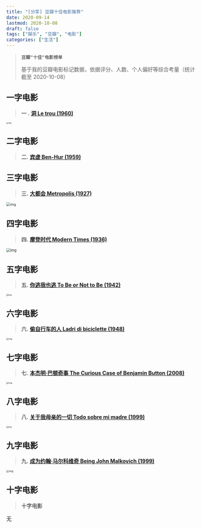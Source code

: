 ```yaml
---
title: "[分享] 豆瓣十佳电影推荐"
date: 2020-09-14
lastmod: 2020-10-08
draft: false
tags: ["娱乐", "豆瓣", "电影"]
categories: ["生活"]
---
```




> **`豆瓣"十佳"电影榜单`**
>
> 基于我的豆瓣电影标记数据，依据评分、人数、个人偏好等综合考量（统计截至 2020-10-08）



## 一字电影



> **一 .** [**洞 Le trou (1960)**](https://movie.douban.com/subject/1424334/)



<img src="https://s1.ax1x.com/2020/10/10/06ViMq.jpg" alt="img" style="zoom: 33%;" />



## 二字电影



> **二.** [**宾虚 Ben-Hur (1959)**](https://movie.douban.com/subject/1293150/)





## 三字电影



> **三.** [**大都会 Metropolis (1927)**](https://movie.douban.com/subject/1298107/)



<img src="https://img3.doubanio.com/view/photo/l/public/p906689323.jpg" alt="img" style="zoom: 63%;" />



## 四字电影



> **四.** [**摩登时代 Modern Times (1936)**](https://movie.douban.com/subject/1294371/)

 

 <img src="https://img1.doubanio.com/view/photo/l/public/p2263408369.jpg" alt="img" style="zoom: 67%;" />



## 五字电影



> **五.** [**你逃我也逃 To Be or Not to Be (1942)**](https://movie.douban.com/subject/1303418/)



<img src="https://img2.doubanio.com/view/photo/l/public/p1339915772.jpg" alt="img" style="zoom: 35%;" />



## 六字电影



> **六.** [**偷自行车的人 Ladri di biciclette (1948)**](https://movie.douban.com/subject/1295873/)



<img src="https://img3.doubanio.com/view/photo/l/public/p759707912.jpg" alt="img" style="zoom: 39%;" />



## 七字电影



> **七.** [**本杰明·巴顿奇事 The Curious Case of Benjamin Button (2008)**](https://movie.douban.com/subject/1485260/)



<img src="https://img3.doubanio.com/view/photo/l/public/p2192535722.jpg" alt="img" style="zoom: 39%;" />



## 八字电影



> **八.** **[关于我母亲的一切 Todo sobre mi madre (1999)](https://movie.douban.com/subject/1291937/)**



<img src="https://img1.doubanio.com/view/photo/l/public/p2167231837.jpg" alt="img" style="zoom: 36%;" />



## 九字电影



> **九.** **[成为约翰·马尔科维奇 Being John Malkovich (1999)](https://movie.douban.com/subject/1292279/)**



<img src="https://img1.doubanio.com/view/photo/l/public/p1087658057.jpg" alt="img" style="zoom: 46%;" />



## 十字电影



> **十字电影**



无

